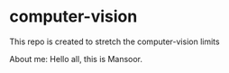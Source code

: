 # computer-vision
This repo is created to stretch the computer-vision limits

About me:
	Hello all, this is Mansoor. 
